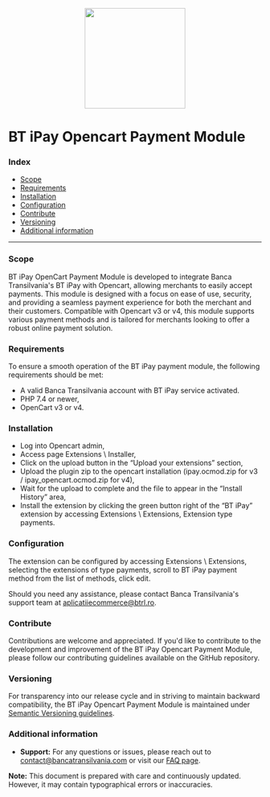 <p align="center">
  <img src="https://btepos.ro/push/logos/btepos.ro-web.jpg" width="200px">
</p>

# BT iPay Opencart Payment Module

### Index
- [Scope](#scope)
- [Requirements](#requirements)
- [Installation](#installation)
- [Configuration](#configuration)
- [Contribute](#contribute)
- [Versioning](#versioning)
- [Additional information](#additional-information)
---

### Scope

BT iPay OpenCart Payment Module is developed to integrate Banca Transilvania's BT iPay with Opencart, allowing merchants to easily accept payments. This module is designed with a focus on ease of use, security, and providing a seamless payment experience for both the merchant and their customers. Compatible with Opencart v3 or v4, this module supports various payment methods and is tailored for merchants looking to offer a robust online payment solution.

### Requirements

To ensure a smooth operation of the BT iPay payment module, the following requirements should be met:
- A valid Banca Transilvania account with BT iPay service activated.
- PHP 7.4 or newer,
- OpenCart v3 or v4.

### Installation

- Log into Opencart admin,
- Access page Extensions \ Installer,
- Click on the upload button in the “Upload your extensions” section, 
- Upload the plugin zip to the opencart installation (ipay.ocmod.zip for v3 / ipay_opencart.ocmod.zip for v4),
- Wait for the upload to complete and the file to appear in the “Install History” area,
- Install the extension by clicking the green button right of the “BT iPay” extension by accessing Extensions \ Extensions, Extension type payments.

### Configuration

The extension can be configured by accessing Extensions \ Extensions, selecting the extensions of type payments, scroll to BT iPay payment method from the list of methods, click edit.

Should you need any assistance, please contact Banca Transilvania's support team at [aplicatiiecommerce@btrl.ro](mailto:aplicatiiecommerce@btrl.ro).

### Contribute

Contributions are welcome and appreciated. If you'd like to contribute to the development and improvement of the BT iPay Opencart Payment Module, please follow our contributing guidelines available on the GitHub repository.

### Versioning

For transparency into our release cycle and in striving to maintain backward compatibility, the BT iPay Opencart Payment Module is maintained under [Semantic Versioning guidelines](https://semver.org/).

### Additional information
- **Support:** For any questions or issues, please reach out to [contact@bancatransilvania.com](mailto:contact@bancatransilvania.com) or visit our [FAQ page](YOUR_FAQ_PAGE_LINK).

**Note:** This document is prepared with care and continuously updated. However, it may contain typographical errors or inaccuracies.

